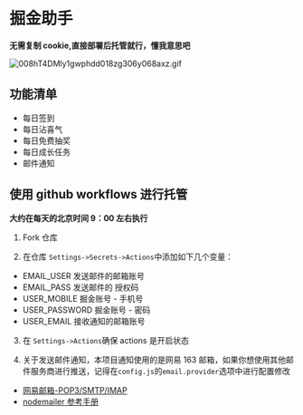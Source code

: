 # 掘金助手

**无需复制 cookie,直接部署后托管就行，懂我意思吧**

![008hT4DMly1gwphdd018zg306y068axz.gif](https://p6-juejin.byteimg.com/tos-cn-i-k3u1fbpfcp/c5f74af8f821447f8ca4eae1c96d29d9~tplv-k3u1fbpfcp-watermark.image?)

## 功能清单

- 每日签到
- 每日沾喜气
- 每日免费抽奖
- 每日成长任务
- 邮件通知

## 使用 github workflows 进行托管

**大约在每天的北京时间 9：00 左右执行**

1. Fork 仓库

2. 在仓库 `Settings->Secrets->Actions`中添加如下几个变量：

- EMAIL_USER 发送邮件的邮箱账号
- EMAIL_PASS 发送邮件的 授权码
- USER_MOBILE 掘金账号 - 手机号
- USER_PASSWORD 掘金账号 - 密码
- USER_EMAIL 接收通知的邮箱账号

3. 在 `Settings->Actions`确保 actions 是开启状态

4. 关于发送邮件通知，本项目通知使用的是网易 163 邮箱，如果你想使用其他邮件服务商进行推送，记得在`config.js`的`email.provider`选项中进行配置修改

- [网易邮箱-POP3/SMTP/IMAP](https://help.mail.163.com/faq.do?m=list&categoryID=90)
- [nodemailer 参考手册](https://www.npmjs.com/package/nodemailer)
